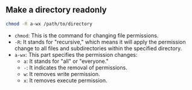 ## Make a directory readonly

```sh
chmod -R a-wx /path/to/directory
```

- `chmod`: This is the command for changing file permissions.
- `-R`: It stands for "recursive," which means it will apply the permission change to all files and subdirectories within the specified directory.
- `a-wx`: This part specifies the permission changes:
    - `a`: It stands for "all" or "everyone."
    - `-`: It indicates the removal of permissions.
    - `w`: It removes write permission.
    - `x`: It removes execute permission.
